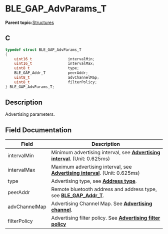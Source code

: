 # BLE\_GAP\_AdvParams\_T

**Parent topic:**[Structures](GUID-A15AC144-CD72-427A-B096-33FC1E7FEA88.md)

## C

```c
typedef struct BLE_GAP_AdvParams_T
{
    uint16_t                intervalMin;
    uint16_t                intervalMax;
    uint8_t                 type;
    BLE_GAP_Addr_T          peerAddr;
    uint8_t                 advChannelMap;
    uint8_t                 filterPolicy;
} BLE_GAP_AdvParams_T;
```

## Description

Advertising parameters.

## Field Documentation

|Field|Description|
|-----|-----------|
|intervalMin|Minimum advertising interval, see **[Advertising interval](GUID-DF1B2E6C-F04F-4366-8379-3DA6B4F1F764.md)**. \(Unit: 0.625ms\)|
|intervalMax|Maximum advertising interval, see **[Advertising interval](GUID-DF1B2E6C-F04F-4366-8379-3DA6B4F1F764.md)**. \(Unit: 0.625ms\)|
|type|Advertising type, see **[Address type](GUID-D3CBB475-83FB-4E95-9E45-9861A41F3EA4.md)**.|
|peerAddr|Remote bluetooth address and address type, see **[BLE\_GAP\_Addr\_T](GUID-39F32807-8A6F-4AC8-93AD-2AA3B1C75F46.md)**.|
|advChannelMap|Advertising Channel Map. See **[Advertising channel](GUID-0F684465-9912-4A60-97A0-77569BD92858.md)**.|
|filterPolicy|Advertising filter policy. See **[Advertising filter policy](GUID-2A70B6D5-3938-4F3C-946E-56192384B633.md)**|

